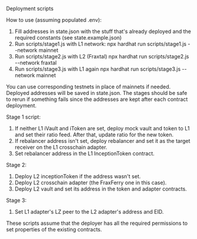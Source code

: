 Deployment scripts

How to use (assuming populated .env):
1. Fill addresses in state.json with the stuff that's already deployed and the required constants (see state.example.json)
2. Run scripts/stage1.js with L1 network:
npx hardhat run scripts/stage1.js --network mainnet
3. Run scripts/stage2.js with L2 (Fraxtal)
npx hardhat run scripts/stage2.js --network fraxtal
4. Run scripts/stage3.js with L1 again
npx hardhat run scripts/stage3.js --network mainnet

You can use corresponding testnets in place of mainnets if needed.
Deployed addresses will be saved in state.json.
The stages should be safe to rerun if something fails since the addresses are kept after each contract deployment.

Stage 1 script:
1. If neither L1 iVault and iToken are set, deploy mock vault and token to L1 and set their ratio feed. After that, update ratio for the new token.
2. If rebalancer address isn't set, deploy rebalancer and set it as the target receiver on the L1 crosschain adapter.
3. Set rebalancer address in the L1 InceptionToken contract.

Stage 2:
1. Deploy L2 inceptionToken if the address wasn't set.
2. Deploy L2 crosschain adapter (the FraxFerry one in this case).
3. Deploy L2 vault and set its address in the token and adapter contracts.

Stage 3:
1. Set L1 adapter's LZ peer to the L2 adapter's address and EID.

These scripts assume that the deployer has all the required permissions to set properties of the existing contracts.

